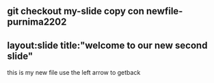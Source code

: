 


git checkout my-slide
copy con newfile-purnima2202
---
layout:slide
title:"welcome to our new second slide"
---
this is my new file
use the left arrow to getback




